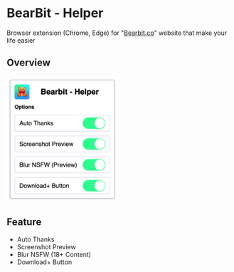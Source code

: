 # BearBit - Helper

Browser extension (Chrome, Edge) for "[Bearbit.co](https://bearbit.co/)" website that make your life easier

## Overview

<img src="README/ss+.png" alt="Extension UI" width="250"/>

## Feature

- Auto Thanks
- Screenshot Preview
- Blur NSFW (18+ Content)
- Download+ Button
